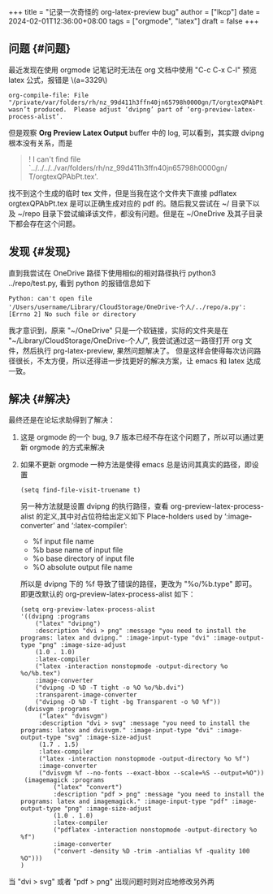 +++
title = "记录一次奇怪的 org-latex-preview bug"
author = ["lkcp"]
date = 2024-02-01T12:36:00+08:00
tags = ["orgmode", "latex"]
draft = false
+++

## 问题 {#问题}

最近发现在使用 orgmode 记笔记时无法在 org 文档中使用 "C-c C-x C-l" 预览 latex 公式，报错是 \\(a=3329\\)

```shell
org-compile-file: File "/private/var/folders/rh/nz_99d411h3ffn40jn65798h0000gn/T/orgtexQPAbPt.dvi" wasn’t produced.  Please adjust ‘dvipng’ part of ‘org-preview-latex-process-alist’.
```

但是观察 **Org Preview Latex Output** buffer 中的 log, 可以看到，其实跟 dvipng 根本没有关系，而是

> ! I can't find file \`../../../../var/folders/rh/nz_99d411h3ffn40jn65798h0000gn/
> T/orgtexQPAbPt.tex'.

找不到这个生成的临时 tex 文件，但是当我在这个文件夹下直接 pdflatex orgtexQPAbPt.tex 是可以正确生成对应的 pdf 的。随后我又尝试在 ~/ 目录下以及 ~/repo 目录下尝试编译该文件，都没有问题。但是在 ~/OneDrive 及其子目录下都会存在这个问题。


## 发现 {#发现}

直到我尝试在 OneDrive 路径下使用相似的相对路径执行 python3 ../repo/test.py, 看到 python 的报错信息如下

```shell
Python: can't open file '/Users/username/Library/CloudStorage/OneDrive-个人/../repo/a.py': [Errno 2] No such file or directory
```

我才意识到，原来 "~/OneDrive" 只是一个软链接，实际的文件夹是在 "~/Library/CloudStorage/OneDrive-个人/", 我尝试通过这一路径打开 org 文件，然后执行 prg-latex-preview, 果然问题解决了。
但是这样会使得每次访问路径很长，不太方便，所以还得进一步找更好的解决方案，让 emacs 和 latex 达成一致。


## 解决 {#解决}

最终还是在论坛求助得到了解决：

1.  这是 orgmode 的一个 bug, 9.7 版本已经不存在这个问题了，所以可以通过更新 orgmode 的方式来解决
2.  如果不更新 orgmode
    一种方法是使得 emacs 总是访问其真实的路径，即设置
    ```emacs-lisp
    (setq find-file-visit-truename t)
    ```
    另一种方法就是设置 dvipng 的执行路径，查看 org-preview-latex-process-alist 的定义,其中对占位符给出定义如下
    Place-holders used by ‘:image-converter’ and ‘:latex-compiler’:

    -   %f    input file name
    -   %b    base name of input file
    -   %o    base directory of input file
    -   %O    absolute output file name

    所以是 dvipng 下的 %f 导致了错误的路径，更改为 "%o/%b.type" 即可。
    即更改默认的 org-preview-latex-process-alist 如下：
    ```emacs-lisp
    (setq org-preview-latex-process-alist
    '((dvipng :programs
        ("latex" "dvipng")
        :description "dvi > png" :message "you need to install the programs: latex and dvipng." :image-input-type "dvi" :image-output-type "png" :image-size-adjust
        (1.0 . 1.0)
        :latex-compiler
        ("latex -interaction nonstopmode -output-directory %o %o/%b.tex")
        :image-converter
        ("dvipng -D %D -T tight -o %O %o/%b.dvi")
        :transparent-image-converter
        ("dvipng -D %D -T tight -bg Transparent -o %O %f"))
     (dvisvgm :programs
         ("latex" "dvisvgm")
         :description "dvi > svg" :message "you need to install the programs: latex and dvisvgm." :image-input-type "dvi" :image-output-type "svg" :image-size-adjust
         (1.7 . 1.5)
         :latex-compiler
         ("latex -interaction nonstopmode -output-directory %o %f")
         :image-converter
         ("dvisvgm %f --no-fonts --exact-bbox --scale=%S --output=%O"))
     (imagemagick :programs
             ("latex" "convert")
             :description "pdf > png" :message "you need to install the programs: latex and imagemagick." :image-input-type "pdf" :image-output-type "png" :image-size-adjust
             (1.0 . 1.0)
             :latex-compiler
             ("pdflatex -interaction nonstopmode -output-directory %o %f")
             :image-converter
             ("convert -density %D -trim -antialias %f -quality 100 %O")))
    )
    ```

当 "dvi &gt; svg" 或者 "pdf &gt; png" 出现问题时则对应地修改另外两
